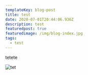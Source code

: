 ```yaml
---
templateKey: blog-post
title: test
date: 2020-07-01T20:44:06.936Z
description: test
featuredpost: true
featuredimage: /img/blog-index.jpg
tags:
  - test
---
```

tetete

![tet](/img/blog-index.jpg "ete")